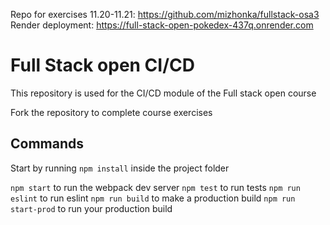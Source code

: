 Repo for exercises 11.20-11.21: https://github.com/mizhonka/fullstack-osa3  
Render deployment: https://full-stack-open-pokedex-437q.onrender.com

# Full Stack open CI/CD

This repository is used for the CI/CD module of the Full stack open course

Fork the repository to complete course exercises

## Commands

Start by running `npm install` inside the project folder

`npm start` to run the webpack dev server
`npm test` to run tests
`npm run eslint` to run eslint
`npm run build` to make a production build
`npm run start-prod` to run your production build
